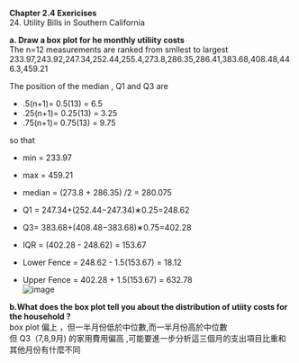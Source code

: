 **Chapter 2.4 Exericises**    
24. Utility Bills in Southern California

**a. Draw a box plot for he monthly utiliity costs**  
  The n=12 measurements are ranked from smllest to largest   
  233.97,243.92,247.34,252.44,255.4,273.8,286.35,286.41,383.68,408.48,446.3,459.21  

  The position of the median , Q1 and Q3 are  
 - .5(n+1)= 0.5(13) = 6.5  
 - .25(n+1)= 0.25(13) = 3.25  
 - .75(n+1)= 0.75(13) = 9.75  
 
  so that  
  - min = 233.97
  - max = 459.21  
  - median  = (273.8 + 286.35) /2  = 280.075  
  - Q1 = 247.34+(252.44−247.34)∗0.25=248.62  
  - Q3= 383.68+(408.48−383.68)∗0.75=402.28  
  
  - IQR = (402.28 - 248.62) = 153.67  
  
  - Lower Fence = 248.62 - 1.5(153.67) = 18.12  
  - Upper Fence = 402.28 + 1.5(153.67) = 632.78  
     ![image](https://github.com/user-attachments/assets/13811d46-5d89-4d21-9a1c-3db74ecb40e7)

    
**b.What does the box plot tell you about the distribution of utiity costs for the household ?**   
  box plot 偏上 ，但一半月份低於中位數,而一半月份高於中位數  
  但 Q3（7,8,9月) 的家用費用偏高 ,可能要進一步分析這三個月的支出項目比重和其他月份有什麼不同  







